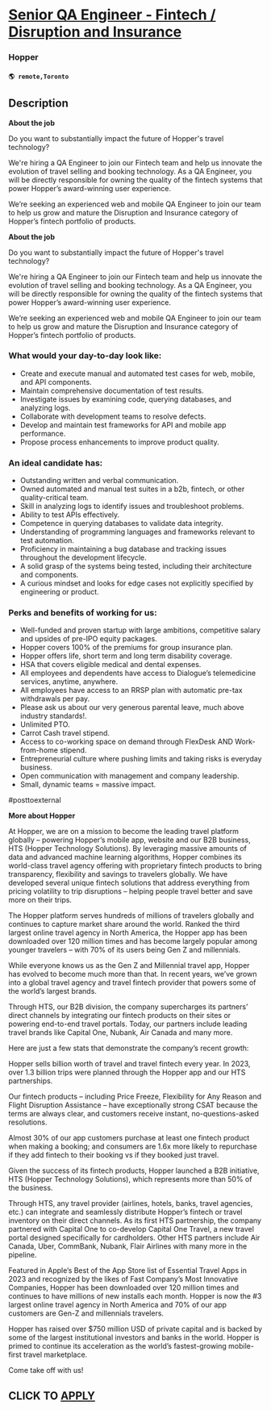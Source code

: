 # [Senior QA Engineer - Fintech / Disruption and Insurance](https://www.remotewlb.com/apply/senior-qa-engineer-fintech-disruption-and-insurance-119730)  
### Hopper  
#### `🌎 remote,Toronto`  

## Description

 **About the job**

  

Do you want to substantially impact the future of Hopper's travel technology?

  

We're hiring a QA Engineer to join our Fintech team and help us innovate the evolution of travel selling and booking technology. As a QA Engineer, you will be directly responsible for owning the quality of the fintech systems that power Hopper’s award-winning user experience.

  

We’re seeking an experienced web and mobile QA Engineer to join our team to help us grow and mature the Disruption and Insurance category of Hopper’s fintech portfolio of products.

  

 **About the job**

  

Do you want to substantially impact the future of Hopper's travel technology?

  

We're hiring a QA Engineer to join our Fintech team and help us innovate the evolution of travel selling and booking technology. As a QA Engineer, you will be directly responsible for owning the quality of the fintech systems that power Hopper’s award-winning user experience.

  

We’re seeking an experienced web and mobile QA Engineer to join our team to help us grow and mature the Disruption and Insurance category of Hopper’s fintech portfolio of products.

  

### What would your day-to-day look like:

* Create and execute manual and automated test cases for web, mobile, and API components.
* Maintain comprehensive documentation of test results.
* Investigate issues by examining code, querying databases, and analyzing logs.
* Collaborate with development teams to resolve defects.
* Develop and maintain test frameworks for API and mobile app performance.
* Propose process enhancements to improve product quality.

  

### An ideal candidate has:

* Outstanding written and verbal communication.
* Owned automated and manual test suites in a b2b, fintech, or other quality-critical team.
* Skill in analyzing logs to identify issues and troubleshoot problems.
* Ability to test APIs effectively.
* Competence in querying databases to validate data integrity.
* Understanding of programming languages and frameworks relevant to test automation.
* Proficiency in maintaining a bug database and tracking issues throughout the development lifecycle.
* A solid grasp of the systems being tested, including their architecture and components.
* A curious mindset and looks for edge cases not explicitly specified by engineering or product.

  

  

### Perks and benefits of working for us:

* Well-funded and proven startup with large ambitions, competitive salary and upsides of pre-IPO equity packages.
* Hopper covers 100% of the premiums for group insurance plan.
* Hopper offers life, short term and long term disability coverage.
* HSA that covers eligible medical and dental expenses.
* All employees and dependents have access to Dialogue’s telemedicine services, anytime, anywhere.
* All employees have access to an RRSP plan with automatic pre-tax withdrawals per pay.
* Please ask us about our very generous parental leave, much above industry standards!.
* Unlimited PTO.
* Carrot Cash travel stipend.
* Access to co-working space on demand through FlexDesk AND Work-from-home stipend.
* Entrepreneurial culture where pushing limits and taking risks is everyday business.
* Open communication with management and company leadership.
* Small, dynamic teams = massive impact.

  

#posttoexternal

  

 **More about Hopper**

  

At Hopper, we are on a mission to become the leading travel platform globally – powering Hopper’s mobile app, website and our B2B business, HTS (Hopper Technology Solutions). By leveraging massive amounts of data and advanced machine learning algorithms, Hopper combines its world-class travel agency offering with proprietary fintech products to bring transparency, flexibility and savings to travelers globally. We have developed several unique fintech solutions that address everything from pricing volatility to trip disruptions – helping people travel better and save more on their trips.

  

The Hopper platform serves hundreds of millions of travelers globally and continues to capture market share around the world. Ranked the third largest online travel agency in North America, the Hopper app has been downloaded over 120 million times and has become largely popular among younger travelers – with 70% of its users being Gen Z and millennials.

  

While everyone knows us as the Gen Z and Millennial travel app, Hopper has evolved to become much more than that. In recent years, we’ve grown into a global travel agency and travel fintech provider that powers some of the world’s largest brands.

  

Through HTS, our B2B division, the company supercharges its partners’ direct channels by integrating our fintech products on their sites or powering end-to-end travel portals. Today, our partners include leading travel brands like Capital One, Nubank, Air Canada and many more.

  

Here are just a few stats that demonstrate the company’s recent growth:

  

Hopper sells billion worth of travel and travel fintech every year. In 2023, over 1.3 billion trips were planned through the Hopper app and our HTS partnerships.

  

Our fintech products – including Price Freeze, Flexibility for Any Reason and Flight Disruption Assistance – have exceptionally strong CSAT because the terms are always clear, and customers receive instant, no-questions-asked resolutions.

  

Almost 30% of our app customers purchase at least one fintech product when making a booking; and consumers are 1.6x more likely to repurchase if they add fintech to their booking vs if they booked just travel.

  

Given the success of its fintech products, Hopper launched a B2B initiative, HTS (Hopper Technology Solutions), which represents more than 50% of the business.

  

Through HTS, any travel provider (airlines, hotels, banks, travel agencies, etc.) can integrate and seamlessly distribute Hopper’s fintech or travel inventory on their direct channels. As its first HTS partnership, the company partnered with Capital One to co-develop Capital One Travel, a new travel portal designed specifically for cardholders. Other HTS partners include Air Canada, Uber, CommBank, Nubank, Flair Airlines with many more in the pipeline.

  

Featured in Apple’s Best of the App Store list of Essential Travel Apps in 2023 and recognized by the likes of Fast Company’s Most Innovative Companies, Hopper has been downloaded over 120 million times and continues to have millions of new installs each month. Hopper is now the #3 largest online travel agency in North America and 70% of our app customers are Gen-Z and millennials travelers.

  

Hopper has raised over $750 million USD of private capital and is backed by some of the largest institutional investors and banks in the world. Hopper is primed to continue its acceleration as the world’s fastest-growing mobile-first travel marketplace.

  

Come take off with us!

  
## CLICK TO [APPLY](https://www.remotewlb.com/apply/senior-qa-engineer-fintech-disruption-and-insurance-119730)


